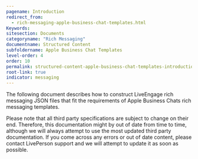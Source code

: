 ```yaml
---
pagename: Introduction
redirect_from:
  - rich-messaging-apple-business-chat-templates.html
Keywords:
sitesection: Documents
categoryname: "Rich Messaging"
documentname: Structured Content
subfoldername: Apple Business Chat Templates
level-order: 4
order: 10
permalink: structured-content-apple-business-chat-templates-introduction.html
root-link: true
indicator: messaging
---
```


The following document describes how to construct LiveEngage rich messaging JSON files that fit the requirements of Apple Business Chats rich messaging templates.

Please note that all third party specifications are subject to change on their end. Therefore, this documentation might by out of date from time to time, although we will always attempt to use the most updated third party documentation. If you come across any errors or out of date content, please contact LivePerson support and we will attempt to update it as soon as possible.
